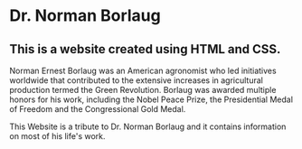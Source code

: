 # Dr. Norman Borlaug
## **This is a website created using HTML and CSS.**

Norman Ernest Borlaug was an American agronomist who led initiatives worldwide that contributed to the extensive increases in agricultural production termed the Green Revolution. Borlaug was awarded multiple honors for his work, including the Nobel Peace Prize, the Presidential Medal of Freedom and the Congressional Gold Medal.

This Website is a tribute to Dr. Norman Borlaug and it contains information on most of his life's work.
